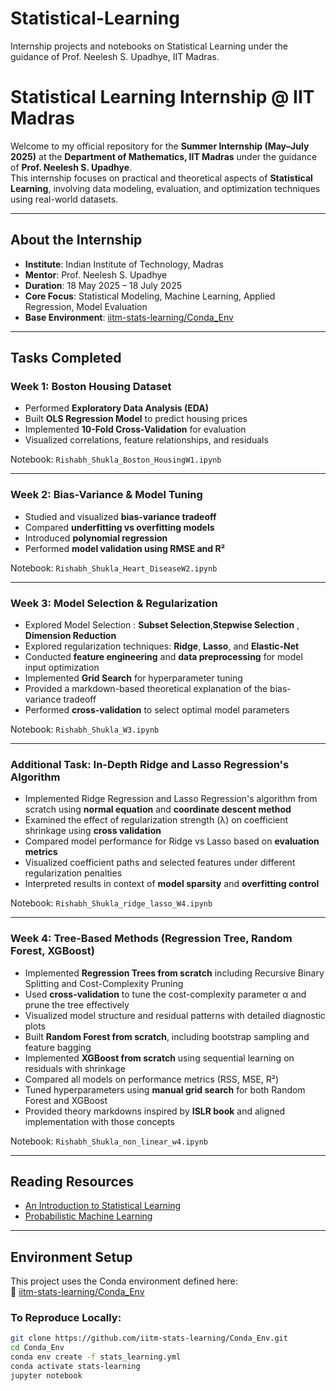 # Statistical-Learning
Internship projects and notebooks on Statistical Learning under the guidance of Prof. Neelesh S. Upadhye, IIT Madras.
# Statistical Learning Internship @ IIT Madras

Welcome to my official repository for the **Summer Internship (May–July 2025)** at the **Department of Mathematics, IIT Madras** under the guidance of **Prof. Neelesh S. Upadhye**.  
This internship focuses on practical and theoretical aspects of **Statistical Learning**, involving data modeling, evaluation, and optimization techniques using real-world datasets.

---

## About the Internship

- **Institute**: Indian Institute of Technology, Madras  
- **Mentor**: Prof. Neelesh S. Upadhye  
- **Duration**: 18 May 2025 – 18 July 2025  
- **Core Focus**: Statistical Modeling, Machine Learning, Applied Regression, Model Evaluation  
- **Base Environment**: [iitm-stats-learning/Conda_Env](https://github.com/iitm-stats-learning/Conda_Env)

---

## Tasks Completed

###  Week 1: Boston Housing Dataset
- Performed **Exploratory Data Analysis (EDA)**
- Built **OLS Regression Model** to predict housing prices
- Implemented **10-Fold Cross-Validation** for evaluation
- Visualized correlations, feature relationships, and residuals

 Notebook: `Rishabh_Shukla_Boston_HousingW1.ipynb`

---

###   Week 2: Bias-Variance & Model Tuning
- Studied and visualized **bias-variance tradeoff**
- Compared **underfitting vs overfitting models**
- Introduced **polynomial regression**
- Performed **model validation using RMSE and R²**

 Notebook: `Rishabh_Shukla_Heart_DiseaseW2.ipynb`
 
---
###  Week 3: Model Selection & Regularization
- Explored Model Selection : **Subset Selection**,**Stepwise Selection** , **Dimension Reduction**
- Explored regularization techniques: **Ridge**, **Lasso**, and **Elastic-Net**
- Conducted **feature engineering** and **data preprocessing** for model input optimization
- Implemented **Grid Search** for hyperparameter tuning
- Provided a markdown-based theoretical explanation of the bias-variance tradeoff
- Performed **cross-validation** to select optimal model parameters
  
 Notebook: `Rishabh_Shukla_W3.ipynb`

 ---
###  Additional Task: In-Depth Ridge and Lasso Regression's Algorithm
- Implemented Ridge Regression and Lasso Regression's algorithm from scratch using **normal equation** and **coordinate descent method**
- Examined the effect of regularization strength (λ) on coefficient shrinkage using **cross validation**
- Compared model performance for Ridge vs Lasso based on **evaluation metrics**
- Visualized coefficient paths and selected features under different regularization penalties
- Interpreted results in context of **model sparsity** and **overfitting control**

 Notebook: `Rishabh_Shukla_ridge_lasso_W4.ipynb`

 ---
###  Week 4: Tree-Based Methods (Regression Tree, Random Forest, XGBoost)
- Implemented **Regression Trees from scratch** including Recursive Binary Splitting and Cost-Complexity Pruning
- Used **cross-validation** to tune the cost-complexity parameter α and prune the tree effectively
- Visualized model structure and residual patterns with detailed diagnostic plots
- Built **Random Forest from scratch**, including bootstrap sampling and feature bagging
- Implemented **XGBoost from scratch** using sequential learning on residuals with shrinkage
- Compared all models on performance metrics (RSS, MSE, R²)
- Tuned hyperparameters using **manual grid search** for both Random Forest and XGBoost
- Provided theory markdowns inspired by **ISLR book** and aligned implementation with those concepts

 Notebook: `Rishabh_Shukla_non_linear_w4.ipynb`

 ---
## Reading Resources
- [An Introduction to Statistical Learning](https://www.statlearning.com/?utm_source=chatgpt.com)
- [Probabilistic Machine Learning](https://probml.github.io/pml-book/?utm_source=chatgpt.com)
  
---

##  Environment Setup

This project uses the Conda environment defined here:  
🔗 [iitm-stats-learning/Conda_Env](https://github.com/iitm-stats-learning/Conda_Env)

### To Reproduce Locally:

```bash
git clone https://github.com/iitm-stats-learning/Conda_Env.git
cd Conda_Env
conda env create -f stats_learning.yml
conda activate stats-learning
jupyter notebook

